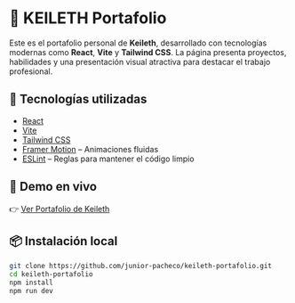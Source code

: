 # 🎨 KEILETH Portafolio

Este es el portafolio personal de **Keileth**, desarrollado con tecnologías modernas como **React**, **Vite** y **Tailwind CSS**. La página presenta proyectos, habilidades y una presentación visual atractiva para destacar el trabajo profesional.

## 🚀 Tecnologías utilizadas

- [React](https://reactjs.org/)
- [Vite](https://vitejs.dev/)
- [Tailwind CSS](https://tailwindcss.com/)
- [Framer Motion](https://www.framer.com/motion/) – Animaciones fluidas
- [ESLint](https://eslint.org/) – Reglas para mantener el código limpio

## 🔗 Demo en vivo

👉 [Ver Portafolio de Keileth](https://portafolio-keileth.vercel.app/)

## 📦 Instalación local

```bash
git clone https://github.com/junior-pacheco/keileth-portafolio.git
cd keileth-portafolio
npm install
npm run dev
